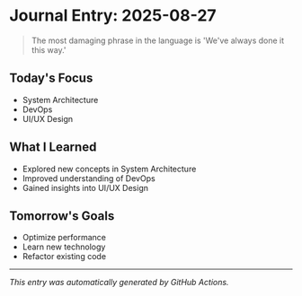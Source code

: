 # Journal Entry: 2025-08-27

> The most damaging phrase in the language is 'We've always done it this way.'

## Today's Focus
- System Architecture
- DevOps
- UI/UX Design

## What I Learned
- Explored new concepts in System Architecture
- Improved understanding of DevOps
- Gained insights into UI/UX Design

## Tomorrow's Goals
- Optimize performance
- Learn new technology
- Refactor existing code

---
*This entry was automatically generated by GitHub Actions.*